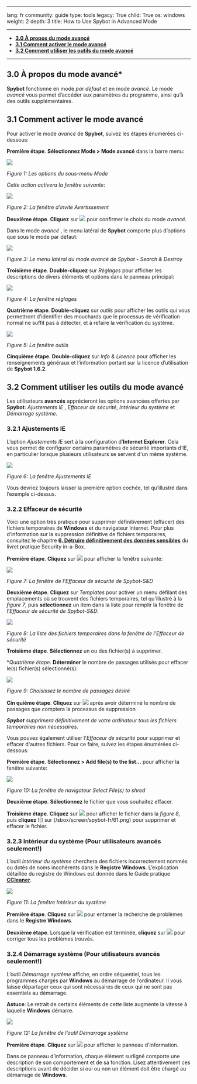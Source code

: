 

---

lang: fr
community: guide
type: tools
legacy: True
child: True
os: windows
weight: 2
depth: 3
title: How to Use Spybot in Advanced Mode

---

- [**3.0 À propos du mode avancé**](#3.0)
- [**3.1 Comment activer le mode avancé**](#3.1)
- [**3.2 Comment utiliser les outils du mode avancé**](#3.2)

-------

<a name="3.0"></a>
## 3.0 À propos du mode avancé* ##

**Spybot** fonctionne en mode *par défaut* et en mode *avancé*. Le mode *avancé* vous permet d’accéder aux paramètres du programme, ainsi qu’à des outils supplémentaires. 

<a name="3.1"></a>
## 3.1 Comment activer le mode avancé ## 

Pour activer le mode *avancé* de **Spybot**, suivez les étapes énumérées ci-dessous:
 
**Première étape**. **Sélectionnez Mode > Mode avancé** dans la barre menu: 

![](/sbox/screen/spybot-fr/51.png)

*Figure 1: Les options du sous-menu Mode*

*Cette action activera la fenêtre suivante*:

![](/sbox/screen/spybot-fr/52.png)

*Figure 2: La fenêtre d'invite Avertissement*

**Deuxième étape**. **Cliquez** sur ![](/sbox/screen/spybot-fr/49.png) pour confirmer le choix du mode *avancé*. 

Dans le mode *avancé* , le menu latéral de **Spybot** comporte plus d’options que sous le mode par défaut: 

![](/sbox/screen/spybot-fr/53.png)

*Figure 3: Le menu latéral du mode avancé de Spybot - Search & Destroy*

**Troisième étape**. **Double-cliquez** sur *Réglages* pour afficher les descriptions de divers éléments et options dans le panneau principal: 

![](/sbox/screen/spybot-fr/54.png)

*Figure 4: La fenêtre réglages*

**Quatrième étape**. **Double-cliquez** sur *outils* pour afficher les outils qui vous permettront d’identifier des mouchards que le processus de vérification normal ne suffit pas à détecter, et à refaire la vérification du système.

![](/sbox/screen/spybot-fr/55.png)

*Figure 5: La fenêtre  outils*

**Cinquième étape**. **Double-cliquez** sur *Info & Licence* pour afficher les renseignements généraux et l’information portant sur la licence d’utilisation de **Spybot 1.6.2**. 

<a name="3.2"></a>
## 3.2 Comment utiliser les outils du mode avancé ##

Les utilisateurs **avancés** apprécieront les options avancées offertes par **Spybot**: *Ajustements IE* , *Effaceur de sécurité*, *Intérieur du système* et *Démarrage système*. 

### 3.2.1 Ajustements IE ###

L’option *Ajustements IE* sert à la configuration d’**Internet Explorer**. Cela vous permet de configurer certains paramètres de sécurité importants d’IE, en particulier lorsque plusieurs utilisateurs se servent d'un même système. 

![](/sbox/screen/spybot-fr/56.png)

*Figure 6: La fenêtre Ajustements IE* 

Vous devriez toujours laisser la première option cochée, tel qu’illustré dans l’exemple ci-dessus.

### 3.2.2 Effaceur de sécurité  ###

Voici une option très pratique pour supprimer définitivement (effacer) des fichiers temporaires de **Windows** et du navigateur Internet. Pour plus d’information sur la suppression définitive de fichiers temporaires, consultez le chapitre [**6. Détruire définitivement des données sensibles**](/fr/chapter-6) du livret pratique Security in-a-Box. 

**Première étape**. **Cliquez** sur ![](/sbox/screen/spybot-fr/57.png) pour afficher la fenêtre suivante:

![](/sbox/screen/spybot-fr/58.png)

*Figure 7: La fenêtre de l'Effaceur de sécurité de Spybot-S&D*

**Deuxième étape**. **Cliquez** sur *Templates* pour activer un menu défilant des emplacements où se trouvent des fichiers temporaires, tel qu'illustré à la *figure 7*, puis **sélectionnez** un item dans la liste pour remplir la fenêtre de l'*Effaceur de sécurité de Spybot-S&D*:

![](/sbox/screen/spybot-fr/59.png)

*Figure 8: La liste des fichiers temporaires dans la fenêtre de l'Effaceur de sécurité*

**Troisième étape**. **Sélectionnez** un ou des fichier(s) à supprimer.

**Quatrième étape*. **Déterminer** le nombre de passages utilisés pour effacer le(s) fichier(s) sélectionné(s):

![](/sbox/screen/spybot-fr/60.png)

*Figure 9: Choisissez le nombre de passages désiré*

**Cin quième étape**. **Cliquez** sur ![](/sbox/screen/spybot-fr/61.png) après avoir déterminé le nombre de passages que comptera la processus de suppression

***Spybot** supprimera définitivement de votre ordinateur tous les fichiers temporaires non nécessaires.*

Vous pouvez également utiliser l'*Effaceur de sécurité* pour supprimer et effacer d'autres fichiers. Pour ce faire, suivez les étapes énumérées ci-dessous: 

**Première étape**. **Sélectionnez > Add file(s) to the list...** pour afficher la fenêtre suivante:

![](/sbox/screen/spybot-fr/65.png)

*Figure 10: La fenêtre de navigateur Select File(s) to shred*

**Deuxième étape**. **Sélectionnez** le fichier que vous souhaitez effacer.

**Troisième étape**. **Cliquez** sur ![](/sbox/screen/spybot-fr/66.png) pour afficher le fichier dans la *figure 8*, puis **cliquez** ![] sur (/sbox/screen/spybot-fr/61.png) pour supprimer et effacer le fichier.

### 3.2.3 Intérieur du système (Pour utilisateurs avancés seulement!)  ###

L’outil *Intérieur du système* cherchera des fichiers incorrectement nommés ou dotés de noms incohérents dans le **Registre Windows**. L’explication détaillée du registre de Windows est donnée dans le Guide pratique  [**CCleaner**](//securityinabox.org/fr/ccleaner_registredewindows#4.0). 

![](/sbox/screen/spybot-fr/62.png)

*Figure 11: La fenêtre Intérieur du système*

**Première étape**. **Cliquez** sur ![](/sbox/screen/spybot-fr/63.png) pour entamer la recherche de problèmes dans le **Registre Windows**.

**Deuxième étape**. Lorsque la vérification est terminée, **cliquez** sur ![](/sbox/screen/spybot-fr/41.png) pour corriger tous les problèmes trouvés.

### 3.2.4 Démarrage système (Pour utilisateurs avancés seulement!) ###

L’outil *Démarrage système* affiche, en ordre séquentiel, tous les programmes chargés par **Windows** au démarrage de l’ordinateur. Il vous laisse départager ceux qui sont nécessaires de ceux qui ne sont pas essentiels au démarrage. 

**Astuce**: Le retrait de certains éléments de cette liste augmente la vitesse à laquelle **Windows** démarre.

![](/sbox/screen/spybot-fr/64.png)

*Figure 12: La fenêtre de l’outil Démarrage système*

**Première étape**. **Cliquez** sur ![](/sbox/screen/spybot-fr/39.png) pour afficher le panneau d'information.

Dans ce panneau d’information, chaque élément surligné comporte une description de son comportement et de sa fonction. Lisez attentivement ces descriptions avant de décider si oui ou non un élément doit être chargé au démarrage de **Windows**.

